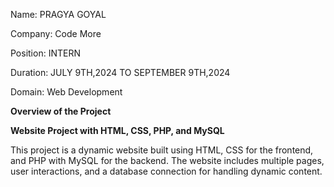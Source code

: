 Name: PRAGYA GOYAL

Company: Code More

Position: INTERN

Duration: JULY 9TH,2024 TO SEPTEMBER 9TH,2024

Domain: Web Development

**Overview of the Project**

**Website Project with HTML, CSS, PHP, and MySQL**

This project is a dynamic website built using HTML, CSS for the frontend, and PHP with MySQL for the backend. The website includes multiple pages, user interactions, and a database connection for handling dynamic content.

